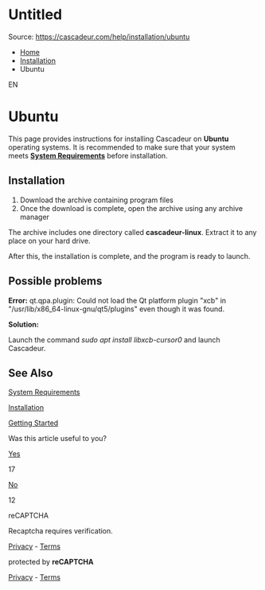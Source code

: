 # Untitled

Source: https://cascadeur.com/help/installation/ubuntu

- [Home](https://cascadeur.com/help)
- [Installation](https://cascadeur.com/help/installation)
- Ubuntu

EN

# Ubuntu

This page provides instructions for installing Cascadeur on **Ubuntu** operating systems. It is recommended to make sure that your system meets **[System Requirements](https://cascadeur.com/help/category/6)** before installation.

## Installation

1. Download the archive containing program files
2. Once the download is complete, open the archive using any archive manager

The archive includes one directory called **cascadeur-linux**. Extract it to any place on your hard drive.

After this, the installation is complete, and the program is ready to launch.

## Possible problems

**Error:** qt.qpa.plugin: Could not load the Qt platform plugin "xcb" in "/usr/lib/x86\_64-linux-gnu/qt5/plugins" even though it was found.

**Solution:**

Launch the command _sudo apt install libxcb-cursor0_ and launch Cascadeur.

## See Also

[System Requirements](https://cascadeur.com/help/category/6)

[Installation](https://cascadeur.com/help/category/68)

[Getting Started](https://cascadeur.com/help/category/8)

Was this article useful to you?

[Yes](https://cascadeur.com/help/rest/add-mark "Yes")

17

[No](https://cascadeur.com/help/rest/add-mark "No")

12

reCAPTCHA

Recaptcha requires verification.

[Privacy](https://www.google.com/intl/en/policies/privacy/) \- [Terms](https://www.google.com/intl/en/policies/terms/)

protected by **reCAPTCHA**

[Privacy](https://www.google.com/intl/en/policies/privacy/) \- [Terms](https://www.google.com/intl/en/policies/terms/)